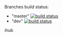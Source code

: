 Branches build status: 
- "master" [![build status](https://gitlab.favorit/integrations/ihub/badges/master/build.svg)](https://gitlab.favorit/integrations/ihub/commits/master)
- "dev" [![build status](https://gitlab.favorit/integrations/ihub/badges/dev/build.svg)](https://gitlab.favorit/integrations/ihub/commits/dev)



ihub